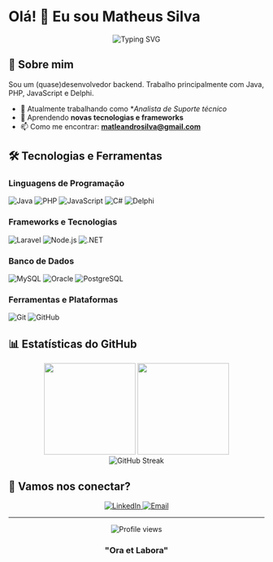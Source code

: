# Olá! 👋 Eu sou Matheus Silva

<div align="center">
  <img src="https://readme-typing-svg.herokuapp.com?font=Fira+Code&pause=1000&color=2196F3&center=true&vCenter=true&width=435&lines=Software+Developer;Java+%7C+PHP+%7C+JavaScript;C%23+%7C+Delphi;Sempre+evoluindo" alt="Typing SVG" />
</div>

## 🚀 Sobre mim

Sou um (quase)desenvolvedor backend. Trabalho principalmente com Java, PHP, JavaScript e Delphi.

- 🔭 Atualmente trabalhando como **Analista de Suporte técnico*
- 🌱 Aprendendo **novas tecnologias e frameworks**
- 📫 Como me encontrar: **matleandrosilva@gmail.com**

## 🛠️ Tecnologias e Ferramentas

### Linguagens de Programação
![Java](https://img.shields.io/badge/-Java-007396?style=flat-square&logo=java&logoColor=white)
![PHP](https://img.shields.io/badge/-PHP-777BB4?style=flat-square&logo=php&logoColor=white)
![JavaScript](https://img.shields.io/badge/-JavaScript-F7DF1E?style=flat-square&logo=javascript&logoColor=black)
![C#](https://img.shields.io/badge/-C%23-239120?style=flat-square&logo=c-sharp&logoColor=white)
![Delphi](https://img.shields.io/badge/-Delphi-EE1F35?style=flat-square&logo=delphi&logoColor=white)

### Frameworks e Tecnologias
![Laravel](https://img.shields.io/badge/-Laravel-FF2D20?style=flat-square&logo=laravel&logoColor=white)
![Node.js](https://img.shields.io/badge/-Node.js-339933?style=flat-square&logo=node.js&logoColor=white)
![.NET](https://img.shields.io/badge/-.NET-512BD4?style=flat-square&logo=.net&logoColor=white)

### Banco de Dados
![MySQL](https://img.shields.io/badge/-MySQL-4479A1?style=flat-square&logo=mysql&logoColor=white)
![Oracle](https://img.shields.io/badge/-Oracle-F80000?style=flat-square&logo=oracle&logoColor=white)
![PostgreSQL](https://img.shields.io/badge/-PostgreSQL-336791?style=flat-square&logo=postgresql&logoColor=white)

### Ferramentas e Plataformas
![Git](https://img.shields.io/badge/-Git-F05032?style=flat-square&logo=git&logoColor=white)
![GitHub](https://img.shields.io/badge/-GitHub-181717?style=flat-square&logo=github&logoColor=white)

## 📊 Estatísticas do GitHub

<div align="center">
  <img height="180em" src="https://github-readme-stats.vercel.app/api?username=Matheusl-Silva&show_icons=true&theme=radical&include_all_commits=true&count_private=true"/>
  <img height="180em" src="https://github-readme-stats.vercel.app/api/top-langs/?username=Matheusl-Silva&layout=compact&theme=radical"/>
</div>

<div align="center">
  <img src="https://github-readme-streak-stats.herokuapp.com/?user=Matheusl-Silva&theme=radical" alt="GitHub Streak" />
</div>

## 🤝 Vamos nos conectar?

<div align="center">
  <a href="https://linkedin.com/in/matheus-silva-241b8a276" target="_blank">
    <img src="https://img.shields.io/badge/-LinkedIn-0077B5?style=for-the-badge&logo=linkedin&logoColor=white" alt="LinkedIn"/>
  </a>
  <a href="mailto:matleandrosilva@gmail.com">
    <img src="https://img.shields.io/badge/-Email-D14836?style=for-the-badge&logo=gmail&logoColor=white" alt="Email"/>
  </a>
</div>

---

<div align="center">
  <img src="https://komarev.com/ghpvc/?username=Matheusl-Silva&color=blueviolet&style=flat-square" alt="Profile views" />
</div>

<div align="center">
  <h3> "Ora et Labora" </h3>
</div>
